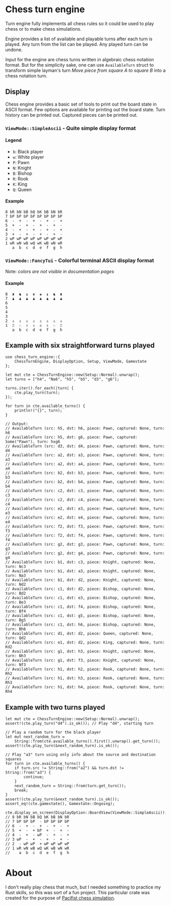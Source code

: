 # Chess turn engine
Turn engine fully implements all chess rules so it could be used to play
chess or to make chess simulations.

Engine provides a list of available and playable turns after each turn
is played. Any turn from the list can be played.
Any played turn can be undone.

Input for the engine are chess turns written in algebraic chess notation
format. But for the simplicity sake, one can use `AvailableTurn` struct to
transform simple layman's turn *Move piece from square A to square B* into a
chess notation turn.

## Display
Chess engine provides a basic set of tools to print out the board state in
ASCII format. Few options are available for printing out the board state.
Turn history can be printed out. Captured pieces can be printed out.
### `ViewMode::SimpleAscii` - Quite simple display format
#### Legend
   - `b`: Black player
   - `w`: White player
   - `P`: Pawn
   - `N`: Knight
   - `B`: Bishop
   - `R`: Rook
   - `K`: King
   - `Q`: Queen

 #### Example
 ```text
 8 bR bN bB bQ bK bB bN bR
 7 bP bP bP bP bP bP bP bP
 6  -  +  -  +  -  +  -  +
 5  +  -  +  -  +  -  +  -
 4  -  +  -  +  -  +  -  +
 3  +  -  +  -  +  -  +  -
 2 wP wP wP wP wP wP wP wP
 1 wR wN wB wQ wK wB wN wR
    a  b  c  d  e  f  g  h
 ```
### `ViewMode::FancyTui` - Colorful terminal ASCII display format
Note: *colors are not visible in documentation pages*

#### Example
```text
8  ♜  ♞  ♝  ♛  ♚  ♝  ♞  ♜
7  ♟  ♟  ♟  ♟  ♟  ♟  ♟  ♟
6
5
4
3
2  ♙  ♙  ♙  ♙  ♙  ♙  ♙  ♙
1  ♖  ♘  ♗  ♕  ♔  ♗  ♘  ♖
   a  b  c  d  e  f  g  h
```
## Example with six straightforward turns played
```
use chess_turn_engine::{
    ChessTurnEngine, DisplayOption, Setup, ViewMode, Gamestate
};

let mut cte = ChessTurnEngine::new(Setup::Normal).unwrap();
let turns = ["h4", "Na6", "h5", "b5", "d3", "g6"];

turns.iter().for_each(|turn| {
    cte.play_turn(turn);
});

for turn in cte.available_turns() {
    println!("{}", turn);
}

// Output:
// AvailableTurn (src: h5, dst: h6, piece: Pawn, captured: None, turn: h6
// AvailableTurn (src: h5, dst: g6, piece: Pawn, captured: Some("Pawn"), turn: hxg6
// AvailableTurn (src: d3, dst: d4, piece: Pawn, captured: None, turn: d4
// AvailableTurn (src: a2, dst: a3, piece: Pawn, captured: None, turn: a3
// AvailableTurn (src: a2, dst: a4, piece: Pawn, captured: None, turn: a4
// AvailableTurn (src: b2, dst: b3, piece: Pawn, captured: None, turn: b3
// AvailableTurn (src: b2, dst: b4, piece: Pawn, captured: None, turn: b4
// AvailableTurn (src: c2, dst: c3, piece: Pawn, captured: None, turn: c3
// AvailableTurn (src: c2, dst: c4, piece: Pawn, captured: None, turn: c4
// AvailableTurn (src: e2, dst: e3, piece: Pawn, captured: None, turn: e3
// AvailableTurn (src: e2, dst: e4, piece: Pawn, captured: None, turn: e4
// AvailableTurn (src: f2, dst: f3, piece: Pawn, captured: None, turn: f3
// AvailableTurn (src: f2, dst: f4, piece: Pawn, captured: None, turn: f4
// AvailableTurn (src: g2, dst: g3, piece: Pawn, captured: None, turn: g3
// AvailableTurn (src: g2, dst: g4, piece: Pawn, captured: None, turn: g4
// AvailableTurn (src: b1, dst: c3, piece: Knight, captured: None, turn: Nc3
// AvailableTurn (src: b1, dst: a3, piece: Knight, captured: None, turn: Na3
// AvailableTurn (src: b1, dst: d2, piece: Knight, captured: None, turn: Nd2
// AvailableTurn (src: c1, dst: d2, piece: Bishop, captured: None, turn: Bd2
// AvailableTurn (src: c1, dst: e3, piece: Bishop, captured: None, turn: Be3
// AvailableTurn (src: c1, dst: f4, piece: Bishop, captured: None, turn: Bf4
// AvailableTurn (src: c1, dst: g5, piece: Bishop, captured: None, turn: Bg5
// AvailableTurn (src: c1, dst: h6, piece: Bishop, captured: None, turn: Bh6
// AvailableTurn (src: d1, dst: d2, piece: Queen, captured: None, turn: Qd2
// AvailableTurn (src: e1, dst: d2, piece: King, captured: None, turn: Kd2
// AvailableTurn (src: g1, dst: h3, piece: Knight, captured: None, turn: Nh3
// AvailableTurn (src: g1, dst: f3, piece: Knight, captured: None, turn: Nf3
// AvailableTurn (src: h1, dst: h2, piece: Rook, captured: None, turn: Rh2
// AvailableTurn (src: h1, dst: h3, piece: Rook, captured: None, turn: Rh3
// AvailableTurn (src: h1, dst: h4, piece: Rook, captured: None, turn: Rh4
```
## Example with two turns played
```
let mut cte = ChessTurnEngine::new(Setup::Normal).unwrap();
assert!(cte.play_turn("d4").is_ok()); // Play "d4", starting turn

// Play a random turn for the black player
let mut next_random_turn =
    String::from(cte.available_turns().first().unwrap().get_turn());
assert!(cte.play_turn(&next_random_turn).is_ok());

// Play "a3" turn using only info about the source and destination squares
for turn in cte.available_turns() {
    if turn.src != String::from("a2") && turn.dst != String::from("a3") {
        continue;
    }
    next_random_turn = String::from(turn.get_turn());
    break;
}
assert!(cte.play_turn(&next_random_turn).is_ok());
assert_eq!(cte.gamestate(), Gamestate::Ongoing);

cte.display_on_screen(DisplayOption::BoardView(ViewMode::SimpleAscii));
// 8 bR bN bB bQ bK bB bN bR
// 7 bP bP bP  - bP bP bP bP
// 6  -  +  -  +  -  +  -  +
// 5  +  -  + bP  +  -  +  -
// 4  -  +  - wP  -  +  -  +
// 3 wP  -  +  -  +  -  +  -
// 2  - wP wP  + wP wP wP wP
// 1 wR wN wB wQ wK wB wN wR
//    a  b  c  d  e  f  g  h
```

# About
I don't really play chess that much, but I needed something to practice my Rust
skills, so this was sort of a fun project.
This particular crate was created for the purpose of [Pacifist chess
simulation](https://github.com/Rqnsom/pacifist-chess-simulation).

